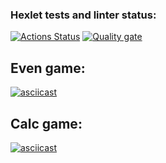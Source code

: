 ### Hexlet tests and linter status:
[![Actions Status](https://github.com/sobolevaea/frontend-project-44/actions/workflows/hexlet-check.yml/badge.svg)](https://github.com/sobolevaea/frontend-project-44/actions)
[![Quality gate](https://sonarcloud.io/api/project_badges/quality_gate?project=sobolevaea_frontend-project-44)](https://sonarcloud.io/summary/new_code?id=sobolevaea_frontend-project-44)

## Even game:
[![asciicast](https://asciinema.org/a/5ehqm7vLn8a042ml4PYhbnqqV.svg)](https://asciinema.org/a/5ehqm7vLn8a042ml4PYhbnqqV)

## Calc game:
[![asciicast](https://asciinema.org/a/UrAQUONYl72vvSia5GZOMlwEy.svg)](https://asciinema.org/a/UrAQUONYl72vvSia5GZOMlwEy)